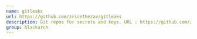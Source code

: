 ```yaml
---
name: gitleaks
url: https://github.com/zricethezav/gitleaks
description: Git repos for secrets and keys. URL : https://github.com/zricethezav/gitleaks Groups : blackarch blackarch-recon
group: blackarch
---
```

